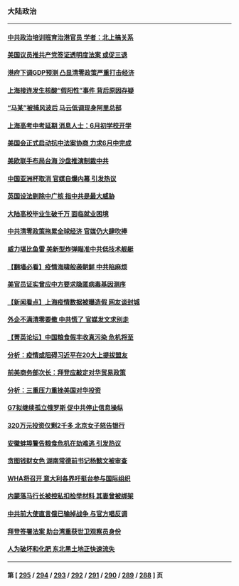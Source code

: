 ### 大陆政治
---
#### [中共政治培训班育治港官员 学者：北上搞关系](../../pages/ncid277/n13737854.md) 
#### [美国议员推共产党签证透明度法案 或促三退](../../pages/ncid277/n13737821.md) 
#### [港府下调GDP预测 凸显清零政策严重打击经济](../../pages/ncid277/n13737830.md) 
#### [上海接连发生核酸“假阳性”事件 背后原因存疑](../../pages/ncid277/n13737818.md) 
#### [“马某”被捕风波后 马云低调现身阿里总部](../../pages/ncid277/n13737824.md) 
#### [上海高考中考延期 消息人士：6月初学校开学](../../pages/ncid277/n13737805.md) 
#### [美国会正式启动抗中法案协商 力求6月中完成](../../pages/ncid277/n13737740.md) 
#### [美欧联手布局台海 沙盘推演制裁中共](../../pages/ncid277/n13731643.md) 
#### [中国亚洲杯取消 官媒自爆内幕 引发热议](../../pages/ncid277/n13737653.md) 
#### [英国设法剔除中广核 指中共是最大威胁](../../pages/ncid277/n13737324.md) 
#### [大陆高校毕业生破千万 面临就业困境](../../pages/ncid277/n13737242.md) 
#### [中共清零政策拖累全球经济 官媒仍大肆吹捧](../../pages/ncid277/n13737257.md) 
#### [威力堪比鱼雷 美新型炸弹瞄准中共低技术舰艇](../../pages/ncid277/n13730798.md) 
#### [【翻墙必看】疫情海啸般袭朝鲜 中共陷麻烦](../../pages/ncid277/n13737162.md) 
#### [美官员证实曾应中方要求隐匿病毒基因测序](../../pages/ncid277/n13737139.md) 
#### [【新闻看点】上海疫情数据被曝造假 网友谈封城](../../pages/ncid277/n13737080.md) 
#### [外企不满清零要撤 中共慌了 官媒发文求别走](../../pages/ncid277/n13737067.md) 
#### [【菁英论坛】中国粮食假丰收真污染 危机将至](../../pages/ncid277/n13736862.md) 
#### [分析：疫情或阻碍习近平在20大上提拔盟友](../../pages/ncid277/n13737054.md) 
#### [前美商务部次长：拜登应敲定对华贸易政策](../../pages/ncid277/n13736985.md) 
#### [分析：三重压力重挫美国对华投资](../../pages/ncid277/n13731653.md) 
#### [G7拟继续孤立俄罗斯 促中共停止信息操纵](../../pages/ncid277/n13736875.md) 
#### [320万元投资仅剩2千多 北京女子怒告银行](../../pages/ncid277/n13736856.md) 
#### [安徽蚌埠警告粮食危机在劫难逃 引发热议](../../pages/ncid277/n13736542.md) 
#### [贪图钱财女色 湖南常德前书记杨懿文被审查](../../pages/ncid277/n13736818.md) 
#### [WHA将召开 意大利各界吁挺台参与国际组织](../../pages/ncid277/n13736522.md) 
#### [内蒙落马行长被控私扣检举材料 其妻曾被绑架](../../pages/ncid277/n13736434.md) 
#### [中共前大使直言俄已输掉战争 与官方唱反调](../../pages/ncid277/n13736502.md) 
#### [拜登签署法案 助台湾重获世卫观察员身份](../../pages/ncid277/n13736367.md) 
#### [人为破坏和化肥 东北黑土地正快速流失](../../pages/ncid277/n13736483.md) 

---
#### 第 [ [295](./295.md) / [294](./294.md) / [293](./293.md) / [292](./292.md) / [291](./291.md) / [290](./290.md) / [289](./289.md) / [288](./288.md) ] 页
